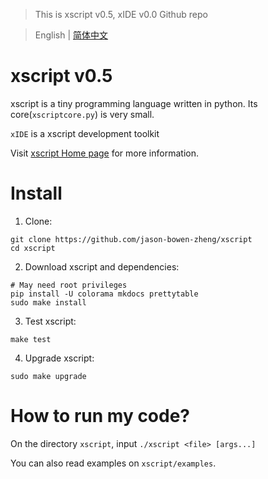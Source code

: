 > This is xscript v0.5, xIDE v0.0 Github repo

> English | [简体中文](./README-zh_cn.md)

# xscript v0.5
xscript is a tiny programming language written in python. Its core(`xscriptcore.py`) is very small.

`xIDE` is a xscript development toolkit

Visit [xscript Home page](https://jason-bowen-zheng.github.io/xscript) for more information.

# Install
1. Clone:
```shell
git clone https://github.com/jason-bowen-zheng/xscript
cd xscript
```

2. Download xscript and dependencies:
```shell
# May need root privileges
pip install -U colorama mkdocs prettytable
sudo make install
```

3. Test xscript:
```shell
make test
```

4. Upgrade xscript:
```shell
sudo make upgrade
```

# How to run my code?
On the directory `xscript`, input `./xscript <file> [args...]`

You can also read examples on `xscript/examples`.
